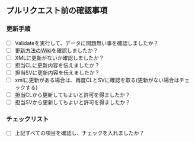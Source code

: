 


## プルリクエスト前の確認事項
### 更新手順
- [ ] Validateを実行して、データに問題無い事を確認しましたか？
- [ ] [更新方法のWiki](https://github.com/hand-tky/soul-client/wiki/%E3%83%9E%E3%82%B9%E3%82%BF%E7%AE%A1%E7%90%86#%E3%83%9E%E3%82%B9%E3%82%BF%E6%9B%B4%E6%96%B0%E3%81%AE%E3%81%BE%E3%81%A8%E3%82%81%E3%81%93%E3%82%8C%E3%81%A0%E3%81%91%E8%A6%8B%E3%82%8C%E3%81%B0%E3%81%A7%E3%81%8D%E3%81%BE%E3%81%99)を確認しましたか？
- [ ] XMLに更新がないか確認しましたか？
- [ ] 担当CLに更新内容を伝えましたか？
- [ ] 担当SVに更新内容を伝えましたか？
- [ ] xmlに更新がある場合は、再度CLとSVに確認を取る(更新がない場合はチェックする)
- [ ] 担当CLから更新してもよいと許可を得ましたか？
- [ ] 担当SVから更新してもよいと許可を得ましたか？

### チェックリスト
- [ ] 上記すべての項目を確認し、チェックを入れましたか？
